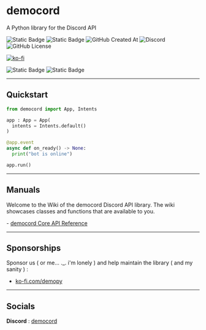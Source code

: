 # democord
A Python library for the Discord API


![Static Badge](https://img.shields.io/badge/demo.py-4584b6)
![Static Badge](https://img.shields.io/badge/version-0.9b6-yellow)
![GitHub Created At](https://img.shields.io/github/created-at/almostDemoPy/democord?style=flat)
![Discord](https://img.shields.io/discord/1267703591863586858?style=flat)
![GitHub License](https://img.shields.io/github/license/almostDemoPy/democord)


[![ko-fi](https://ko-fi.com/img/githubbutton_sm.svg)](https://ko-fi.com/Z8Z413A7I5)


![Static Badge](https://img.shields.io/badge/Python_%3E%3D3.12-ffde57?style=for-the-badge&logo=python)
![Static Badge](https://img.shields.io/badge/Discord_API-586582?style=for-the-badge&logo=discord)


---

## Quickstart
```py
from democord import App, Intents

app : App = App(
  intents = Intents.default()
)

@app.event
async def on_ready() -> None:
  print("bot is online")

app.run()
```

---

## Manuals
Welcome to the Wiki of the democord Discord API library. The wiki showcases classes and functions that are available to you.

\- [democord Core API Reference](https://github.com/almostDemoPy/democord/wiki/Core-API-Reference#table-of-contents)

---

## Sponsorships

Sponsor us ( or me... ._. i'm lonely ) and help maintain the library ( and my sanity ) :

- [ko-fi.com/demopy](<https://ko-fi.com/demopy>)

---

## Socials

**Discord** : [democord](<https://discord.gg/xkYmzuwMFv>)